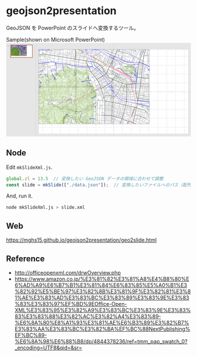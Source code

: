# geojson2presentation
GeoJSON を PowerPoint のスライドへ変換するツール。

Sample(shown on Microsoft PowerPoint)
![sample slide](sample.png "sample slide")

## Node

Edit `mkSlideXml.js`.

```JavaScript
global.zl = 13.5  // 変換したい GeoJSON データの領域に合わせて調整
const slide = mkSlide(["./data.json"]);  // 変換したいファイルへのパス（配列で複数指定可）
```

And, run it.

```bash
node mkSlideXml.js > slide.xml
```

## Web

https://mghs15.github.io/geojson2presentation/geo2slide.html

## Reference

* http://officeopenxml.com/drwOverview.php
*  https://www.amazon.co.jp/%E3%81%82%E3%81%A8%E4%B8%80%E6%AD%A9%E6%B7%B1%E3%81%84%E6%83%85%E5%A0%B1%E3%82%92%E5%BE%97%E3%82%8B%E3%81%9F%E3%82%81%E3%81%AE%E3%83%AD%E3%83%BC%E3%83%89%E3%83%9E%E3%83%83%E3%83%97%EF%BD%9EOffice-Open-XML%E3%83%95%E3%82%A9%E3%83%BC%E3%83%9E%E3%83%83%E3%83%88%E3%82%AC%E3%82%A4%E3%83%89-%E6%8A%80%E8%A1%93%E3%81%AE%E6%B3%89%E3%82%B7%E3%83%AA%E3%83%BC%E3%82%BA%EF%BC%88NextPublishing%EF%BC%89-%E6%8A%98%E6%88%B8/dp/4844378236/ref=tmm_pap_swatch_0?_encoding=UTF8&qid=&sr=

